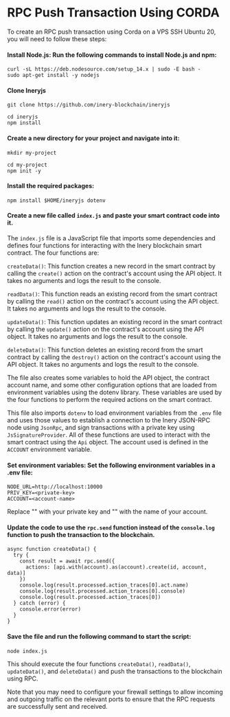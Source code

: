 # RPC Push Transaction Using CORDA

To create an RPC push transaction using Corda on a VPS SSH Ubuntu 20, you will need to follow these steps:

#### Install Node.js: Run the following commands to install Node.js and npm:
```
curl -sL https://deb.nodesource.com/setup_14.x | sudo -E bash -
sudo apt-get install -y nodejs
```

#### Clone Ineryjs
```
git clone https://github.com/inery-blockchain/ineryjs
```
```
cd ineryjs
npm install
```
#### Create a new directory for your project and navigate into it:
```
mkdir my-project
```
```
cd my-project
npm init -y
```
#### Install the required packages:
```
npm install $HOME/ineryjs dotenv
```
#### Create a new file called `index.js` and paste your smart contract code into it.

The `index.js` file is a JavaScript file that imports some dependencies and defines four functions for interacting with the Inery blockchain smart contract. The four functions are:

`createData()`: This function creates a new record in the smart contract by calling the `create()` action on the contract's account using the API object. It takes no arguments and logs the result to the console.

`readData()`: This function reads an existing record from the smart contract by calling the `read()` action on the contract's account using the API object. It takes no arguments and logs the result to the console.

`updateData()`: This function updates an existing record in the smart contract by calling the `update()` action on the contract's account using the API object. It takes no arguments and logs the result to the console.

`deleteData()`: This function deletes an existing record from the smart contract by calling the `destroy()` action on the contract's account using the API object. It takes no arguments and logs the result to the console.

The file also creates some variables to hold the API object, the contract account name, and some other configuration options that are loaded from environment variables using the dotenv library. These variables are used by the four functions to perform the required actions on the smart contract.

This file also imports `dotenv` to load environment variables from the `.env` file and uses those values to establish a connection to the Inery JSON-RPC node using `JsonRpc`, and sign transactions with a private key using `JsSignatureProvider`. All of these functions are used to interact with the smart contract using the `Api` object. The account used is defined in the `ACCOUNT` environment variable.

#### Set environment variables: Set the following environment variables in a .env file:
```
NODE_URL=http://localhost:10000
PRIV_KEY=<private-key>
ACCOUNT=<account-name>
```
Replace "<private-key>" with your private key and "<account-name>" with the name of your account.

#### Update the code to use the `rpc.send` function instead of the `console.log` function to push the transaction to the blockchain.
```
async function createData() {
  try {
    const result = await rpc.send({
      actions: [api.with(account).as(account).create(id, account, data)]
    })
    console.log(result.processed.action_traces[0].act.name)
    console.log(result.processed.action_traces[0].console)
    console.log(result.processed.action_traces[0])
  } catch (error) {
    console.error(error)
  }
}
```

#### Save the file and run the following command to start the script:
```
node index.js
```
This should execute the four functions `createData()`, `readData()`, `updateData()`, and `deleteData()` and push the transactions to the blockchain using RPC.

Note that you may need to configure your firewall settings to allow incoming and outgoing traffic on the relevant ports to ensure that the RPC requests are successfully sent and received.
